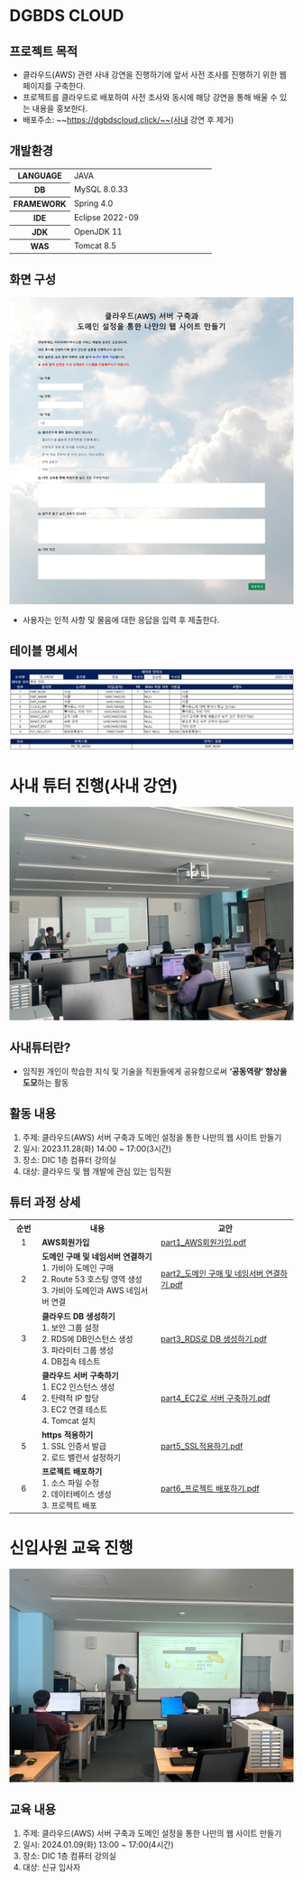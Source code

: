 # DGBDS CLOUD

## 프로젝트 목적

* 클라우드(AWS) 관련 사내 강연을 진행하기에 앞서 사전 조사를 진행하기 위한 웹 페이지를 구축한다.
* 프로젝트를 클라우드로 배포하여 사전 조사와 동시에 해당 강연을 통해 배울 수 있는 내용을 홍보한다.
* 배포주소: ~~https://dgbdscloud.click/~~(사내 강연 후 제거)



## 개발환경

<table>
	<colgroup>
        <col width="30%" style="text-align:center">
        <col width="*">
    </colgroup>    
    <tbody>
    	<tr>
            <th style="text-align:center">LANGUAGE</th>
            <td>JAVA</td>            
        </tr>
        <tr>
            <th style="text-align:center">DB</th>
            <td>MySQL 8.0.33</td>            
        </tr>
        <tr>
            <th style="text-align:center">FRAMEWORK</th>
            <td>Spring 4.0</td>            
        </tr>
        <tr>
            <th style="text-align:center">IDE</th>
            <td>Eclipse 2022-09</td>            
        </tr>
        <tr>
            <th style="text-align:center">JDK</th>
            <td>OpenJDK 11</td>            
        </tr>
        <tr>
            <th style="text-align:center">WAS</th>
            <td>Tomcat 8.5</td>            
        </tr>
	</tbody>
</table>        



## 화면 구성

<img src="./images/fullScreen.png" alt="fullScreen.png"/>

* 사용자는 인적 사항 및 물음에 대한 응답을 입력 후 제출한다.



## 테이블 명세서

<img src="./images/dbTable.png" alt="dbTable.png"/>



# 사내 튜터 진행(사내 강연)

<img src="./images/사내튜터.png" alt="사내튜터.png" style="zoom: 50%;" />

 

## 사내튜터란?

* 임직원 개인이 학습한 지식 및 기술을 직원들에게 공유함으로써 **‘공동역량’ 향상을 도모**하는 활동

 

## 활동 내용

1. 주제: 클라우드(AWS) 서버 구축과 도메인 설정을 통한 나만의 웹 사이트 만들기
2. 일시: 2023.11.28(화) 14:00 ~ 17:00(3시간)
3. 장소: DIC 1층 컴퓨터 강의실
4. 대상: 클라우드 및 웹 개발에 관심 있는 임직원

 

## 튜터 과정 상세

<table>
    <colgroup>
        <col width="10%">
        <col width="*">
        <col width="*">
    </colgroup>    
    <tbody>
        <tr>
            <th style="text-align:center">순번</th>         
            <th style="text-align:center">내용</th>
            <th style="text-align:center">교안</th>            
        </tr>
        <tr>
            <td style="text-align:center">1</td>
            <td style="text-align:left">
                <b>AWS회원가입</b>  <br />
            </td>
            <td style="text-align:left">
                <a href="./사내튜터 자료/교안/part1_AWS회원가입.pdf">part1_AWS회원가입.pdf</a>
            </td>
        </tr>       
        <tr>
            <td style="text-align:center">2</td>
            <td style="text-align:left">
                <b>도메인 구매 및 네임서버  연결하기</b>  <br />
                1.    가비아 도메인 구매  <br />
                2.    Route 53 호스팅 영역 생성  <br />
                3.    가비아 도메인과 AWS 네임서버 연결  <br />
            </td>
            <td style="text-align:left">
                <a href="./사내튜터 자료/교안/part2_도메인 구매 및 네임서버 연결하기.pdf">part2_도메인 구매 및 네임서버 연결하기.pdf</a>
            </td>
        </tr>
        <tr>
            <td style="text-align:center">3</td>
            <td style="text-align:left">
                <b>클라우드 DB 생성하기</b>  <br />
                1.	보안 그룹 설정  <br />
                2.	RDS에 DB인스턴스 생성  <br />
                3.	파라미터 그룹 생성  <br />
                4.	DB접속 테스트
            </td>
            <td style="text-align:left">
                <a href="./사내튜터 자료/교안/part3_RDS로 DB 생성하기.pdf">part3_RDS로 DB 생성하기.pdf</a>
            </td>            
        </tr>
        <tr>
            <td style="text-align:center">4</td>
            <td style="text-align:left">
                <b>클라우드 서버 구축하기</b>  <br />
                1.	EC2 인스턴스 생성  <br />
                2.	탄력적 IP 할당  <br />
                3.	EC2 연결 테스트  <br />
                4.	Tomcat 설치
            </td>
            <td style="text-align:left">
                <a href="./사내튜터 자료/교안/part4_EC2로 서버 구축하기.pdf">part4_EC2로 서버 구축하기.pdf</a>
            </td>            
        </tr>    
        <tr>
            <td style="text-align:center">5</td>
            <td style="text-align:left">
                <b>https 적용하기</b>  <br />
                1.	SSL 인증서 발급  <br />
                2.	로드 밸런서 설정하기
            </td>
            <td style="text-align:left">
                <a href="./사내튜터 자료/교안/part5_SSL적용하기.pdf">part5_SSL적용하기.pdf</a>
            </td>             
        </tr>      
        <tr>
            <td style="text-align:center">6</td>
            <td style="text-align:left">
                <b>프로젝트 배포하기</b>  <br />
                1. 소스 파일 수정  <br /> 
                2. 데이터베이스 생성  <br /> 
                3. 프로젝트 배포
            </td>
            <td style="text-align:left">
                <a href="./사내튜터 자료/교안/part6_프로젝트 배포하기.pdf">part6_프로젝트 배포하기.pdf</a>
            </td>             
        </tr>          
    </tbody>
</table>



# 신입사원 교육 진행

<img src="./images/신입사원연수.jpg" alt="신입사원연수.jpg" style="zoom: 50%;" />



## 교육 내용

1. 주제: 클라우드(AWS) 서버 구축과 도메인 설정을 통한 나만의 웹 사이트 만들기
2. 일시: 2024.01.09(화) 13:00 ~ 17:00(4시간)
3. 장소: DIC 1층 컴퓨터 강의실
4. 대상: 신규 입사자
